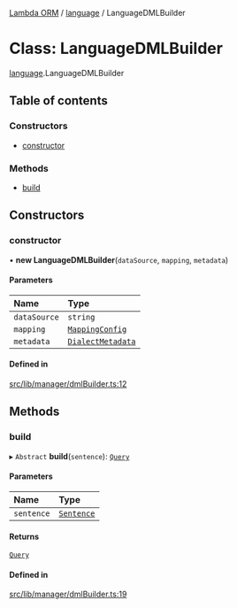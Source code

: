 [Lambda ORM](../README.md) / [language](../modules/language.md) / LanguageDMLBuilder

# Class: LanguageDMLBuilder

[language](../modules/language.md).LanguageDMLBuilder

## Table of contents

### Constructors

- [constructor](language.LanguageDMLBuilder.md#constructor)

### Methods

- [build](language.LanguageDMLBuilder.md#build)

## Constructors

### constructor

• **new LanguageDMLBuilder**(`dataSource`, `mapping`, `metadata`)

#### Parameters

| Name | Type |
| :------ | :------ |
| `dataSource` | `string` |
| `mapping` | [`MappingConfig`](manager.MappingConfig.md) |
| `metadata` | [`DialectMetadata`](language.DialectMetadata.md) |

#### Defined in

[src/lib/manager/dmlBuilder.ts:12](https://github.com/FlavioLionelRita/lambda-orm/blob/c4a0e00/src/lib/manager/dmlBuilder.ts#L12)

## Methods

### build

▸ `Abstract` **build**(`sentence`): [`Query`](model.Query.md)

#### Parameters

| Name | Type |
| :------ | :------ |
| `sentence` | [`Sentence`](language.Sentence.md) |

#### Returns

[`Query`](model.Query.md)

#### Defined in

[src/lib/manager/dmlBuilder.ts:19](https://github.com/FlavioLionelRita/lambda-orm/blob/c4a0e00/src/lib/manager/dmlBuilder.ts#L19)
